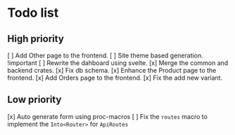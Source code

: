 # Todo list

## High priority
[ ] Add Other page to the frontend.
[ ] Site theme based generation. !important
[ ] Rewrite the dahboard using svelte.
[x] Merge the common and backend crates.
[x] Fix db schema.
[x] Enhance the Product page to the frontend.
[x] Add Orders page to the frontend.
[x] Fix the add new variant.

## Low priority
[x] Auto generate form using proc-macros
[ ] Fix the `routes` macro to implement the `Into<Router>` for `ApiRoutes`
